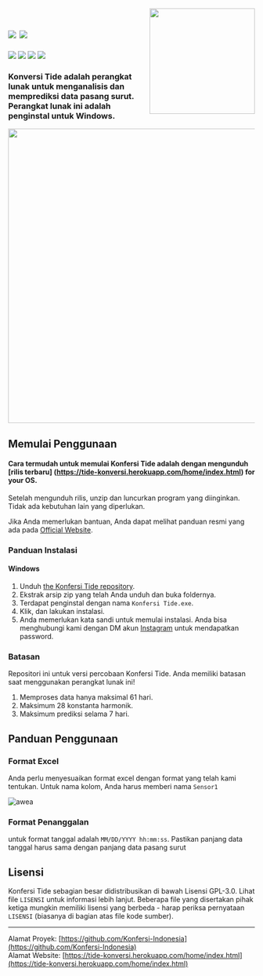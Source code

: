 <!--
*** Official Konfersi Indonesia README
*** by Konfersi Indonesia, 2022
-->

<h1>
  <a href="https://tide-konversi.herokuapp.com/home/index.html">
  <img src="https://raw.githubusercontent.com/Konfersi-Indonesia/KonfersiTideTrial/main/Picture1.ico" width="215px" align="right" />
</a>
  <br>
  <a href="https://github.com/Konfersi-Indonesia/KonfersiTideTrial/blob/main/README.md">
    <img src="https://img.shields.io/badge/English-ff8502.svg?style=for-the-badge" /></a>
  <a href="https://github.com/Konfersi-Indonesia/KonfersiTideTrial/blob/main/README_ID.md">
    <img src="https://img.shields.io/badge/-bahasa Indonesia-ff00ca.svg?style=for-the-badge" /></a>
</h1>
<a href="https://www.youtube.com/channel/UCKlCsfk5rgeJE-tmkljL5ew">
  <img src="https://img.shields.io/youtube/channel/subscribers/UCKlCsfk5rgeJE-tmkljL5ew?style=for-the-badge" /></a>
<a href="https://www.instagram.com/konfersi.id/">
  <img src="https://img.shields.io/badge/Instagram-Follow-red?style=for-the-badge" /></a>
<a href="https://www.linkedin.com/company/konfersi-indonesia/">
  <img src="https://img.shields.io/badge/LinkedIn-Follow-red?style=for-the-badge" /></a>
<a href="https://www.facebook.com/konfersi.id">
  <img src="https://img.shields.io/badge/Facebook-Follow-red?style=for-the-badge" /></a>
<br>

<h3>
  Konversi Tide adalah perangkat lunak untuk menganalisis dan memprediksi data pasang surut. Perangkat lunak ini adalah penginstal untuk Windows.
</h3>

<a href="https://github.com/Konfersi-Indonesia/KonfersiTideTrial">
  <img src="https://user-images.githubusercontent.com/82978589/153845674-cf86b54a-a6a1-487b-be6d-83b59b0b0f9a.png" width="600px" align="center" />
</a>

## Memulai Penggunaan

#### Cara termudah untuk memulai Konfersi Tide adalah dengan mengunduh [rilis terbaru] (https://tide-konversi.herokuapp.com/home/index.html) for your OS.<br>
Setelah mengunduh rilis, unzip dan luncurkan program yang diinginkan.<br>
Tidak ada kebutuhan lain yang diperlukan.

Jika Anda memerlukan bantuan, Anda dapat melihat panduan resmi yang ada pada <a href="https://tide-konversi.herokuapp.com/home/index.html">Official Website</a>.<br>

### Panduan Instalasi
#### Windows

1. Unduh [the Konfersi Tide repository](https://github.com/Konfersi-Indonesia/KonfersiTideTrial).
2. Ekstrak arsip zip yang telah Anda unduh dan buka foldernya.
3. Terdapat penginstal dengan nama `Konfersi Tide.exe`.
4. Klik, dan lakukan instalasi.
5. Anda memerlukan kata sandi untuk memulai instalasi. Anda bisa menghubungi kami dengan DM akun [Instagram](https://www.instagram.com/konfersi.id/) untuk mendapatkan password.

### Batasan

Repositori ini untuk versi percobaan Konfersi Tide. Anda memiliki batasan saat menggunakan perangkat lunak ini!

1. Memproses data hanya maksimal 61 hari.
2. Maksimum 28 konstanta harmonik.
3. Maksimum prediksi selama 7 hari.

## Panduan Penggunaan
### Format Excel

Anda perlu menyesuaikan format excel dengan format yang telah kami tentukan. Untuk nama kolom, Anda harus memberi nama `Sensor1`

![awea](https://user-images.githubusercontent.com/82978589/153844645-54c3247d-e975-4c26-8182-2b0863d182e8.png)

### Format Penanggalan

untuk format tanggal adalah `MM/DD/YYYY hh:mm:ss`. Pastikan panjang data tanggal harus sama dengan panjang data pasang surut

## Lisensi

Konfersi Tide sebagian besar didistribusikan di bawah Lisensi GPL-3.0. Lihat file `LISENSI` untuk informasi lebih lanjut.
Beberapa file yang disertakan pihak ketiga mungkin memiliki lisensi yang berbeda - harap periksa pernyataan `LISENSI` (biasanya di bagian atas file kode sumber).

<hr>

Alamat Proyek: [https://github.com/Konfersi-Indonesia](https://github.com/Konfersi-Indonesia)
<br/>
Alamat Website: [https://tide-konversi.herokuapp.com/home/index.html](https://tide-konversi.herokuapp.com/home/index.html)
<br/>
